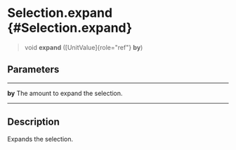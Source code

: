 Selection.expand {#Selection.expand}
================

> void **expand** ([UnitValue]{role="ref"} **by**)

Parameters
----------

  -------- -------------------------------------
  **by**   The amount to expand the selection.
  -------- -------------------------------------

Description
-----------

Expands the selection.
